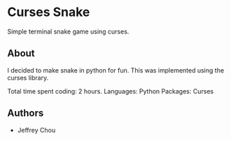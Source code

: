 # Curses Snake

Simple terminal snake game using curses.

## About

I decided to make snake in python for fun. This was implemented using the curses library.

Total time spent coding: 2 hours.
Languages: Python
Packages: Curses

## Authors

* Jeffrey Chou

